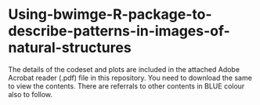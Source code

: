 # Using-bwimge-R-package-to-describe-patterns-in-images-of-natural-structures

The details of the codeset and plots are included in the attached Adobe Acrobat reader (.pdf) file in this repository. 
You need to download the same to view the contents. There are referrals to other contents in BLUE colour also to follow.
